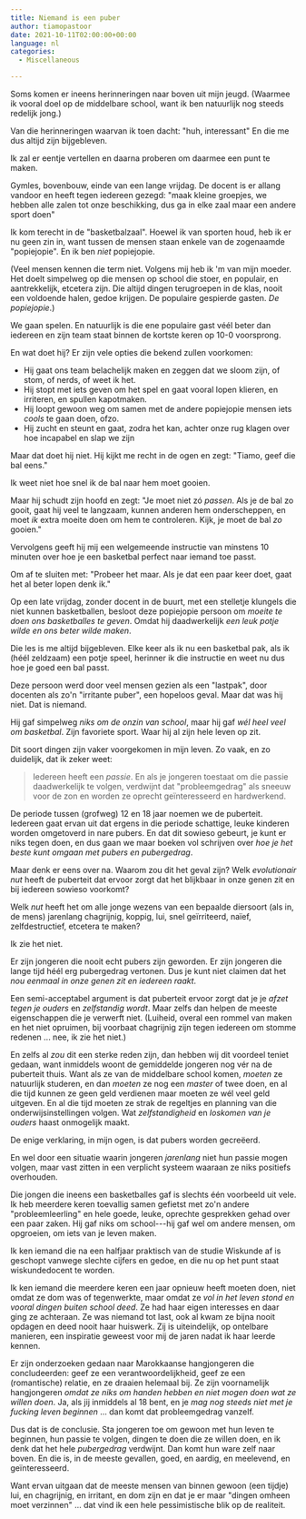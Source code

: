 ```yaml
---
title: Niemand is een puber
author: tiamopastoor
date: 2021-10-11T02:00:00+00:00
language: nl
categories:
  - Miscellaneous

---
```

Soms komen er ineens herinneringen naar boven uit mijn jeugd. (Waarmee ik vooral doel op de middelbare school, want ik ben natuurlijk nog steeds redelijk jong.)

Van die herinneringen waarvan ik toen dacht: "huh, interessant" En die me dus altijd zijn bijgebleven.

Ik zal er eentje vertellen en daarna proberen om daarmee een punt te maken.

Gymles, bovenbouw, einde van een lange vrijdag. De docent is er allang vandoor en heeft tegen iedereen gezegd: "maak kleine groepjes, we hebben alle zalen tot onze beschikking, dus ga in elke zaal maar een andere sport doen"

Ik kom terecht in de "basketbalzaal". Hoewel ik van sporten houd, heb ik er nu geen zin in, want tussen de mensen staan enkele van de zogenaamde "popiejopie". En ik ben _niet_ popiejopie.

(Veel mensen kennen die term niet. Volgens mij heb ik 'm van mijn moeder. Het doelt simpelweg op die mensen op school die stoer, en populair, en aantrekkelijk, etcetera zijn. Die altijd dingen terugroepen in de klas, nooit een voldoende halen, gedoe krijgen. De populaire gespierde gasten. _De popiejopie_.)

We gaan spelen. En natuurlijk is die ene populaire gast véél beter dan iedereen en zijn team staat binnen de kortste keren op 10-0 voorsprong.

En wat doet hij? Er zijn vele opties die bekend zullen voorkomen:

  * Hij gaat ons team belachelijk maken en zeggen dat we sloom zijn, of stom, of nerds, of weet ik het.
  * Hij stopt met iets geven om het spel en gaat vooral lopen klieren, en irriteren, en spullen kapotmaken.
  * Hij loopt gewoon weg om samen met de andere popiejopie mensen iets _cools_ te gaan doen, ofzo.
  * Hij zucht en steunt en gaat, zodra het kan, achter onze rug klagen over hoe incapabel en slap we zijn

Maar dat doet hij niet. Hij kijkt me recht in de ogen en zegt: "Tiamo, geef die bal eens."

Ik weet niet hoe snel ik de bal naar hem moet gooien. 

Maar hij schudt zijn hoofd en zegt: "Je moet niet zó _passen_. Als je de bal zo gooit, gaat hij veel te langzaam, kunnen anderen hem onderscheppen, en moet _ik_ extra moeite doen om hem te controleren. Kijk, je moet de bal _zo_ gooien."

Vervolgens geeft hij mij een welgemeende instructie van minstens 10 minuten over hoe je een basketbal perfect naar iemand toe passt. 

Om af te sluiten met: "Probeer het maar. Als je dat een paar keer doet, gaat het al beter lopen denk ik."

Op een late vrijdag, zonder docent in de buurt, met een stelletje klungels die niet kunnen basketballen, besloot deze popiejopie persoon om _moeite te doen ons basketballes te geven_. Omdat hij daadwerkelijk _een leuk potje wilde en ons beter wilde maken_.

Die les is me altijd bijgebleven. Elke keer als ik nu een basketbal pak, als ik (héél zeldzaam) een potje speel, herinner ik die instructie en weet nu dus hoe je goed een bal passt.

Deze persoon werd door veel mensen gezien als een "lastpak", door docenten als zo'n "irritante puber", een hopeloos geval. Maar dat was hij niet. Dat is niemand. 

Hij gaf simpelweg _niks om de onzin van school_, maar hij gaf _wél heel veel om basketbal_. Zijn favoriete sport. Waar hij al zijn hele leven op zit.

Dit soort dingen zijn vaker voorgekomen in mijn leven. Zo vaak, en zo duidelijk, dat ik zeker weet: 

> Iedereen heeft een _passie_. En als je jongeren toestaat om die passie daadwerkelijk te volgen, verdwijnt dat "probleemgedrag" als sneeuw voor de zon en worden ze oprecht geïnteresseerd en hardwerkend.

De periode tussen (grofweg) 12 en 18 jaar noemen we de puberteit. Iedereen gaat ervan uit dat ergens in die periode schattige, leuke kinderen worden omgetoverd in nare pubers. En dat dit sowieso gebeurt, je kunt er niks tegen doen, en dus gaan we maar boeken vol schrijven over _hoe je het beste kunt omgaan met pubers en pubergedrag_.

Maar denk er eens over na. Waarom zou dit het geval zijn? Welk _evolutionair nut_ heeft de puberteit dat ervoor zorgt dat het blijkbaar in onze genen zit en bij iedereen sowieso voorkomt? 

Welk _nut_ heeft het om alle jonge wezens van een bepaalde diersoort (als in, de mens) jarenlang chagrijnig, koppig, lui, snel geïrriteerd, naïef, zelfdestructief, etcetera te maken?

Ik zie het niet. 

Er zijn jongeren die nooit echt pubers zijn geworden. Er zijn jongeren die lange tijd héél erg pubergedrag vertonen. Dus je kunt niet claimen dat het _nou eenmaal in onze genen zit en iedereen raakt_.

Een semi-acceptabel argument is dat puberteit ervoor zorgt dat je je _afzet tegen je ouders_ en _zelfstandig wordt_. Maar zelfs dan helpen de meeste eigenschappen die je verwerft niet. (Luiheid, overal een rommel van maken en het niet opruimen, bij voorbaat chagrijnig zijn tegen iedereen om stomme redenen ... nee, ik zie het niet.) 

En zelfs al _zou_ dit een sterke reden zijn, dan hebben wij dit voordeel teniet gedaan, want inmiddels woont de gemiddelde jongeren nog vér na de puberteit thuis. Want als ze van de middelbare school komen, _moeten_ ze natuurlijk studeren, en dan _moeten_ ze nog een _master_ of twee doen, en al die tijd kunnen ze geen geld verdienen maar moeten ze wél veel geld uitgeven. En al die tijd moeten ze strak de regeltjes en planning van die onderwijsinstellingen volgen. Wat _zelfstandigheid_ en _loskomen van je ouders_ haast onmogelijk maakt.

De enige verklaring, in mijn ogen, is dat pubers worden gecreëerd. 

En wel door een situatie waarin jongeren _jarenlang_ niet hun passie mogen volgen, maar vast zitten in een verplicht systeem waaraan ze niks positiefs overhouden.

Die jongen die ineens een basketballes gaf is slechts één voorbeeld uit vele. Ik heb meerdere keren toevallig samen gefietst met zo'n andere "probleemleerling" en hele goede, leuke, oprechte gesprekken gehad over een paar zaken. Hij gaf niks om school---hij gaf wel om andere mensen, om opgroeien, om iets van je leven maken. 

Ik ken iemand die na een halfjaar praktisch van de studie Wiskunde af is geschopt vanwege slechte cijfers en gedoe, en die nu op het punt staat wiskundedocent te worden. 

Ik ken iemand die meerdere keren een jaar opnieuw heeft moeten doen, niet omdat ze dom was of tegenwerkte, maar omdat ze _vol in het leven stond en vooral dingen buiten school deed_. Ze had haar eigen interesses en daar ging ze achteraan. Ze was niemand tot last, ook al kwam ze bijna nooit opdagen en deed nooit haar huiswerk. Zij is uiteindelijk, op ontelbare manieren, een inspiratie geweest voor mij de jaren nadat ik haar leerde kennen.

Er zijn onderzoeken gedaan naar Marokkaanse hangjongeren die concludeerden: geef ze een verantwoordelijkheid, geef ze een (romantische) relatie, en ze draaien helemaal bij. Ze zijn voornamelijk hangjongeren _omdat ze niks om handen hebben en niet mogen doen wat ze willen doen_. Ja, als jij inmiddels al 18 bent, en je _mag nog steeds niet met je fucking leven beginnen_ ... dan komt dat probleemgedrag vanzelf.

Dus dat is de conclusie. Sta jongeren toe om gewoon met hun leven te beginnen, hun passie te volgen, dingen te doen die ze willen doen, en ik denk dat het hele _pubergedrag_ verdwijnt. Dan komt hun ware zelf naar boven. En die is, in de meeste gevallen, goed, en aardig, en meelevend, en geïnteresseerd.

Want ervan uitgaan dat de meeste mensen van binnen gewoon (een tijdje) lui, en chagrijnig, en irritant, en dom zijn en dat je er maar "dingen omheen moet verzinnen" ... dat vind ik een hele pessimistische blik op de realiteit.